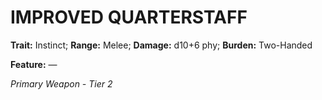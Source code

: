 # IMPROVED QUARTERSTAFF

**Trait:** Instinct; **Range:** Melee; **Damage:** d10+6 phy; **Burden:** Two-Handed

**Feature:** —

*Primary Weapon - Tier 2*
